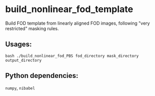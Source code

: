 # build_nonlinear_fod_template
Build FOD template from linearly aligned FOD images, following "very restricted" masking rules.

## Usages:
`bash ./build_nonlinear_fod_PBS fod_directory mask_directory output_directory`

## Python dependencies:
`numpy`, `nibabel`

